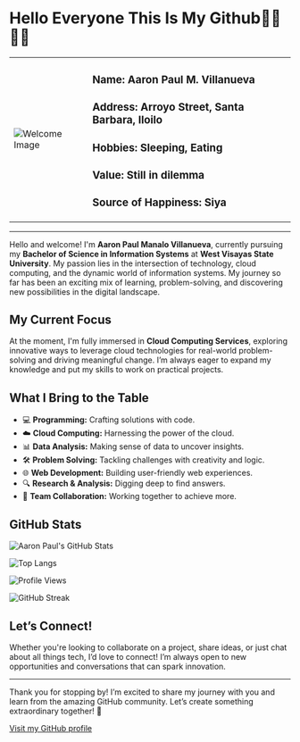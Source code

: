 # Hello Everyone This Is My Github💓🥹🥹💓

<table>
  <tr>
    <td>
      <img src="https://via.placeholder.com/300" alt="Welcome Image"/>
    </td>
    <td>
      <strong><h3>Name:</strong> Aaron Paul M. Villanueva</h3>
      <strong><h3>Address:</strong> Arroyo Street, Santa Barbara, Iloilo</h3>
      <strong><h3>Hobbies:</strong> Sleeping, Eating</h3>
      <strong><h3>Value:</strong> Still in dilemma</h3>
      <strong><h3>Source of Happiness:</strong> Siya</h3>
    </td>
  </tr>
</table>

---

Hello and welcome! I'm **Aaron Paul Manalo Villanueva**, currently pursuing my **Bachelor of Science in Information Systems** at **West Visayas State University**. My passion lies in the intersection of technology, cloud computing, and the dynamic world of information systems. My journey so far has been an exciting mix of learning, problem-solving, and discovering new possibilities in the digital landscape.

## My Current Focus
At the moment, I'm fully immersed in **Cloud Computing Services**, exploring innovative ways to leverage cloud technologies for real-world problem-solving and driving meaningful change. I’m always eager to expand my knowledge and put my skills to work on practical projects.

## What I Bring to the Table
- 💻 **Programming:** Crafting solutions with code.
- ☁️ **Cloud Computing:** Harnessing the power of the cloud.
- 📊 **Data Analysis:** Making sense of data to uncover insights.
- 🛠️ **Problem Solving:** Tackling challenges with creativity and logic.
- 🌐 **Web Development:** Building user-friendly web experiences.
- 🔍 **Research & Analysis:** Digging deep to find answers.
- 🤝 **Team Collaboration:** Working together to achieve more.

## GitHub Stats
![Aaron Paul's GitHub Stats](https://github-readme-stats.vercel.app/api?username=your-github-username&show_icons=true&theme=radical)

![Top Langs](https://github-readme-stats.vercel.app/api/top-langs/?username=your-github-username&layout=compact&theme=radical)

![Profile Views](https://komarev.com/ghpvc/?username=your-github-username&color=brightgreen)

![GitHub Streak](http://github-readme-streak-stats.herokuapp.com?user=your-github-username&theme=radical)

## Let’s Connect!
Whether you're looking to collaborate on a project, share ideas, or just chat about all things tech, I’d love to connect! I’m always open to new opportunities and conversations that can spark innovation.

---

Thank you for stopping by! I’m excited to share my journey with you and learn from the amazing GitHub community. Let’s create something extraordinary together! 🌟

[Visit my GitHub profile](https://github.com/your-github-username)
